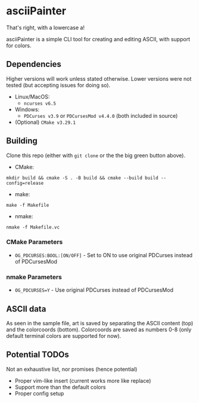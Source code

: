# asciiPainter
That's right, with a lowercase a!

asciiPainter is a simple CLI tool for creating and editing ASCII, with support for colors.

## Dependencies
Higher versions will work unless stated otherwise. Lower versions were not tested (but accepting issues for doing so).
* Linux/MacOS:
  * `ncurses v6.5`
* Windows: 
  * `PDCurses v3.9` or `PDCursesMod v4.4.0` (both included in source)
* (Optional) `CMake v3.29.1`

## Building
Clone this repo (either with `git clone` or the the big green button above).

* CMake:
```
mkdir build && cmake -S . -B build && cmake --build build --config=release
```

* make:
```
make -f Makefile
```

* nmake:
```
nmake -f Makefile.vc
```

### CMake Parameters

* `OG_PDCURSES:BOOL:[ON/OFF]` - Set to ON to use original PDCurses instead of PDCursesMod

### nmake Parameters

* `OG_PDCURSES=Y` - Use original PDCurses instead of PDCursesMod

## ASCII data
As seen in the sample file, art is saved by separating the ASCII content (top) and the colorcoords (bottom).
Colorcoords are saved as numbers 0-8 (only default terminal colors are supported for now).

## Potential TODOs
Not an exhaustive list, nor promises (hence potential)
* Proper vim-like insert (current works more like replace)
* Support more than the default colors
* Proper config setup
